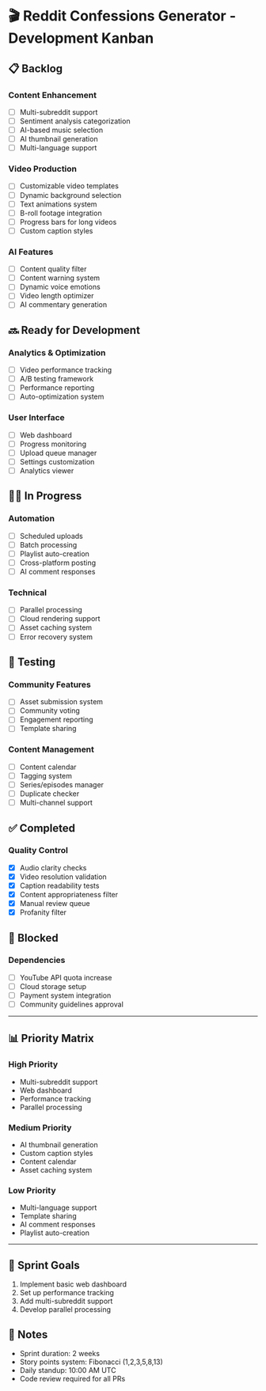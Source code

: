 # 🎬 Reddit Confessions Generator - Development Kanban

## 📋 Backlog

### Content Enhancement
- [ ] Multi-subreddit support
- [ ] Sentiment analysis categorization
- [ ] AI-based music selection
- [ ] AI thumbnail generation
- [ ] Multi-language support

### Video Production
- [ ] Customizable video templates
- [ ] Dynamic background selection
- [ ] Text animations system
- [ ] B-roll footage integration
- [ ] Progress bars for long videos
- [ ] Custom caption styles

### AI Features
- [ ] Content quality filter
- [ ] Content warning system
- [ ] Dynamic voice emotions
- [ ] Video length optimizer
- [ ] AI commentary generation

## 🔜 Ready for Development

### Analytics & Optimization
- [ ] Video performance tracking
- [ ] A/B testing framework
- [ ] Performance reporting
- [ ] Auto-optimization system

### User Interface
- [ ] Web dashboard
- [ ] Progress monitoring
- [ ] Upload queue manager
- [ ] Settings customization
- [ ] Analytics viewer

## 👨‍💻 In Progress

### Automation
- [ ] Scheduled uploads
- [ ] Batch processing
- [ ] Playlist auto-creation
- [ ] Cross-platform posting
- [ ] AI comment responses

### Technical
- [ ] Parallel processing
- [ ] Cloud rendering support
- [ ] Asset caching system
- [ ] Error recovery system

## 🧪 Testing

### Community Features
- [ ] Asset submission system
- [ ] Community voting
- [ ] Engagement reporting
- [ ] Template sharing

### Content Management
- [ ] Content calendar
- [ ] Tagging system
- [ ] Series/episodes manager
- [ ] Duplicate checker
- [ ] Multi-channel support

## ✅ Completed

### Quality Control
- [x] Audio clarity checks
- [x] Video resolution validation
- [x] Caption readability tests
- [x] Content appropriateness filter
- [x] Manual review queue
- [x] Profanity filter

## 🚫 Blocked

### Dependencies
- [ ] YouTube API quota increase
- [ ] Cloud storage setup
- [ ] Payment system integration
- [ ] Community guidelines approval

---

## 📊 Priority Matrix

### High Priority
- Multi-subreddit support
- Web dashboard
- Performance tracking
- Parallel processing

### Medium Priority
- AI thumbnail generation
- Custom caption styles
- Content calendar
- Asset caching system

### Low Priority
- Multi-language support
- Template sharing
- AI comment responses
- Playlist auto-creation

---

## 🎯 Sprint Goals
1. Implement basic web dashboard
2. Set up performance tracking
3. Add multi-subreddit support
4. Develop parallel processing

## 📝 Notes
- Sprint duration: 2 weeks
- Story points system: Fibonacci (1,2,3,5,8,13)
- Daily standup: 10:00 AM UTC
- Code review required for all PRs